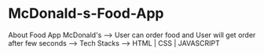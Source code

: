 # McDonald-s-Food-App
About Food App McDonald's --> User can order food and User will get order after few seconds --> Tech Stacks --> HTML | CSS | JAVASCRIPT
